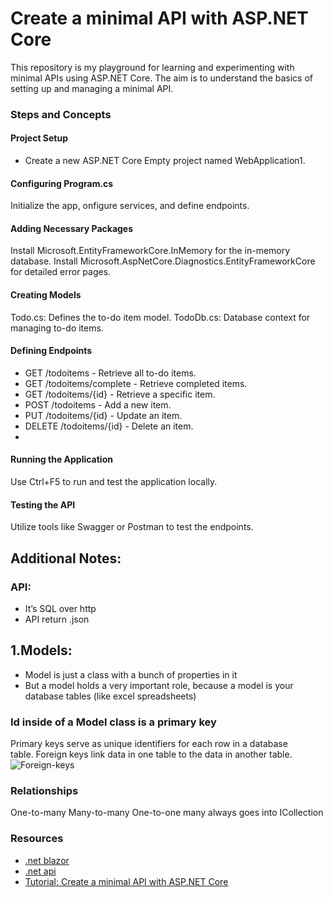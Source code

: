 # Create a minimal API with ASP.NET Core
This repository is my playground for learning and experimenting with minimal APIs using ASP.NET Core. The aim is to understand the basics of setting up and managing a minimal API.
### Steps and Concepts

#### Project Setup
- Create a new ASP.NET Core Empty project named WebApplication1.

#### Configuring Program.cs
Initialize the app, onfigure services, and define endpoints.

#### Adding Necessary Packages
Install Microsoft.EntityFrameworkCore.InMemory for the in-memory database.
Install Microsoft.AspNetCore.Diagnostics.EntityFrameworkCore for detailed error pages.

#### Creating Models
Todo.cs: Defines the to-do item model.
TodoDb.cs: Database context for managing to-do items.

#### Defining Endpoints
- GET /todoitems - Retrieve all to-do items.
- GET /todoitems/complete - Retrieve completed items.
- GET /todoitems/{id} - Retrieve a specific item.
- POST /todoitems - Add a new item.
- PUT /todoitems/{id} - Update an item.
- DELETE /todoitems/{id} - Delete an item.
- 
#### Running the Application
Use Ctrl+F5 to run and test the application locally.

#### Testing the API
Utilize tools like Swagger or Postman to test the endpoints.

## Additional Notes:
### API:
- It’s SQL over http
- API return .json

## 1.Models:
- Model is just a class with a bunch of properties in it
- But a model holds a very important role, because a model is your database tables (like excel spreadsheets)

### Id inside of a Model class is a primary key
Primary keys serve as unique identifiers for each row in a database table. Foreign keys link data in one table to the data in another table.
![Foreign-keys](https://github.com/yixin1230/Webapi/assets/100164159/9cbb658a-748e-4374-805d-8410cfc4699a)


### Relationships
One-to-many
Many-to-many
One-to-one
many always goes into ICollection


### Resources
* [.net blazor](https://www.youtube.com/watch?v=walv3nLTJ5g)
* [.net api](https://www.youtube.com/watch?v=BnlFovYeQtI&list=PL82C6-O4XrHdiS10BLh23x71ve9mQCln0&index=2)
* [Tutorial: Create a minimal API with ASP.NET Core](https://learn.microsoft.com/en-us/aspnet/core/tutorials/min-web-api?view=aspnetcore-8.0&tabs=visual-studio)
